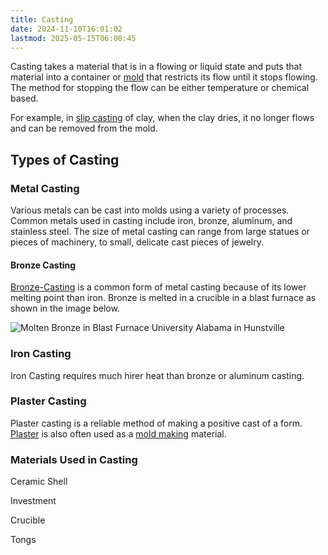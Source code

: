 ```yaml
---
title: Casting
date: 2024-11-10T16:01:02
lastmod: 2025-05-15T06:00:45
---
```


Casting takes a material that is in a flowing or liquid state and puts that material into a container or [mold](./molds.md) that restricts its flow until it stops flowing. The method for stopping the flow can be either temperature or chemical based.

For example, in [slip casting](./slip-casting.md) of clay, when the clay dries, it no longer flows and can be removed from the mold.

## Types of Casting

### Metal Casting

Various metals can be cast into molds using a variety of processes. Common metals used in casting include iron, bronze, aluminum, and stainless steel. The size of metal casting can range from large statues or pieces of machinery, to small, delicate cast pieces of jewelry.

#### Bronze Casting

[Bronze-Casting](../metalworking/bronze-casting.md) is a common form of metal casting because of its lower melting point than iron. Bronze is melted in a crucible in a blast furnace as shown in the image below.

![Molten Bronze in Blast Furnace University Alabama in Hunstville](../attachments/20101109_134223_Molten_Bronze_in_Blast_Furnace_University_Alabama_in_Hunstville.jpg)

### Iron Casting

Iron Casting requires much hirer heat than bronze or aluminum casting.

### Plaster Casting

Plaster casting is a reliable method of making a positive cast of a form. [Plaster](./plaster.md) is also often used as a [mold making](./molds.md) material.

### Materials Used in Casting

Ceramic Shell

Investment

Crucible

Tongs
